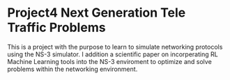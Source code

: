 # Project4 Next Generation Tele Traffic Problems

This is a project with the purpose to learn to simulate networking protocols using the NS-3 simulator. I addition a scientific paper on incorperating RL Machine Learning tools into the NS-3 enviroment to optimize and solve problems within the networking environment.

